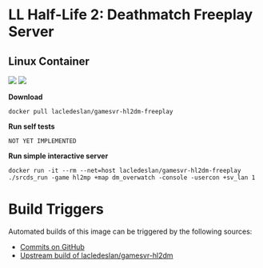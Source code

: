 # LL Half-Life 2: Deathmatch Freeplay Server

## Linux Container
[![](https://images.microbadger.com/badges/version/lacledeslan/gamesvr-hl2dm-freeplay.svg)](https://microbadger.com/images/lacledeslan/gamesvr-hl2dm-freeplay "Get your own version badge on microbadger.com")
[![](https://images.microbadger.com/badges/image/lacledeslan/gamesvr-hl2dm-freeplay.svg)](https://microbadger.com/images/lacledeslan/gamesvr-hl2dm-freeplay "Get your own image badge on microbadger.com")

**Download**
```
docker pull lacledeslan/gamesvr-hl2dm-freeplay
```

**Run self tests**
```
NOT YET IMPLEMENTED
```

**Run simple interactive server**
```
docker run -it --rm --net=host lacledeslan/gamesvr-hl2dm-freeplay ./srcds_run -game hl2mp +map dm_overwatch -console -usercon +sv_lan 1
```

# Build Triggers
Automated builds of this image can be triggered by the following sources:
* [Commits on GitHub](https://github.com/LacledesLAN/gamesvr-hl2dm-freeplay)
* [Upstream build of lacledeslan/gamesvr-hl2dm](https://hub.docker.com/r/lacledeslan/gamesvr-hl2dm/)
